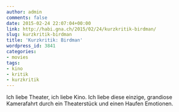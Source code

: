 ```yaml
---
author: admin
comments: false
date: 2015-02-24 22:07:04+00:00
link: http://habi.gna.ch/2015/02/24/kurzkritik-birdman/
slug: kurzkritik-birdman
title: 'Kurzkritik: Birdman'
wordpress_id: 3841
categories:
- movies
tags:
- kino
- kritik
- kurzkritik
---
```


Ich liebe Theater, ich liebe Kino.
Ich liebe diese einzige, grandiose Kamerafahrt durch ein Theaterstück und einen Haufen Emotionen.

